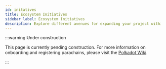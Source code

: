 ```yaml
---
id: initatives
title: Ecosystem Initiatives
sidebar_label: Ecosystem Initiatives
description: Explore different avenues for expanding your project within the Polkadot ecosystem.
---
```


:::warning Under construction

This page is currently pending construction. For more information on onboarding and registering parachains, please visit the [Polkadot Wiki](https://wiki.polkadot.network/docs/build-pdk#testing-a-parachain).

:::
